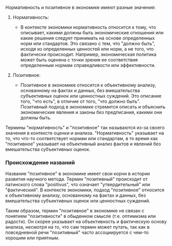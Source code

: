 Нормативность и позитивное в экономике имеют разные значения:

1. Нормативность:
   - В контексте экономики нормативность относится к тому, что описывает, какими должны быть экономические отношения или какие решения следует принимать на основе определенных норм или стандартов. Это связано с тем, что "должно быть", исходя из определенных ценностей или норм, а не того, что фактически происходит. Например, экономическая политика может быть оценена с точки зрения ее соответствия определенным нормам справедливости или эффективности.

2. Позитивное:
   - Позитивное в экономике относится к объективному анализу, основанному на фактах и данных, без вмешательства субъективных оценок или ценностных суждений. Это описание того, "что есть", в отличие от того, "что должно быть". Позитивный подход в экономике стремится описать и объяснить экономические явления и законы без предписания, какими они должны быть.

Термины "нормативность" и "позитивное" так называются из-за своего значения в контексте оценки и анализа. "Нормативность" указывает на то, что что-то соответствует нормам или стандартам, в то время как "позитивное" указывает на объективный анализ фактов и явлений без вмешательства субъективных оценок.
### Происхождение названий
Название "позитивное" в экономике имеет свои корни в истории развития научного метода. Термин "позитивный" происходит от латинского слова "positivus", что означает "утвердительный" или "фактический". В контексте экономики, подход "позитивное" относится к объективному анализу, основанному на фактах и данных, без вмешательства субъективных оценок или ценностных суждений.

Таким образом, термин "позитивное" в экономике не связан с понятием "позитивности" в обыденном смысле (т.е. оптимизма или радости). Он скорее указывает на объективность и фактическую основу анализа, несмотря на то, что сам термин может путать, так как в повседневной речи "позитивный" часто ассоциируется с чем-то хорошим или приятным.
